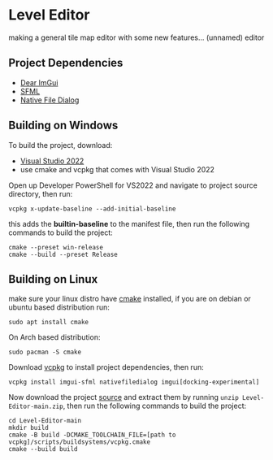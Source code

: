 # Level Editor

making a general tile map editor with some new features... (unnamed) editor

## Project Dependencies
- [Dear ImGui](https://github.com/ocornut/imgui)
- [SFML](https://github.com/SFML/SFML)
- [Native File Dialog](https://github.com/mlabbe/nativefiledialog)

## Building on Windows

To build the project, download:
  - [Visual Studio 2022](https://visualstudio.microsoft.com/downloads/) 
  - use cmake and vcpkg that comes with Visual Studio 2022

Open up Developer PowerShell for VS2022 and navigate to project source directory, then run:

```shell
vcpkg x-update-baseline --add-initial-baseline
```

this adds the **builtin-baseline** to the manifest file, then run the following commands to build the project:

```shell
cmake --preset win-release
cmake --build --preset Release
```

## Building on Linux 

make sure your linux distro have [cmake](https://cmake.org/) installed, if you are on debian or ubuntu based distribution run:

```shell
sudo apt install cmake
```

On Arch based distribution:

```shell
sudo pacman -S cmake
```

Download [vcpkg](https://vcpkg.io/en/getting-started) to install project dependencies, then run:

```shell
vcpkg install imgui-sfml nativefiledialog imgui[docking-experimental]
```

Now download the project [source](https://github.com/madnesly/LevelEditor/archive/refs/heads/main.zip) and extract them by running ```unzip Level-Editor-main.zip```, then run the following commands to build the project:

```shell
cd Level-Editor-main
mkdir build
cmake -B build -DCMAKE_TOOLCHAIN_FILE=[path to vcpkg]/scripts/buildsystems/vcpkg.cmake 
cmake --build build
```
